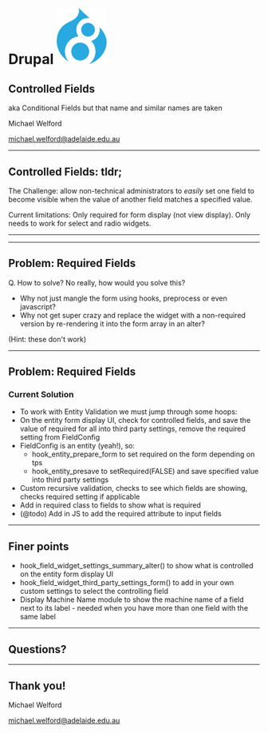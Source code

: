# Drupal <img src="images/d8-logo.png" alt="Drupal 8 logo" width="100" style="background:none; border:none; margin: 0; box-shadow: none">

## Controlled Fields
aka Conditional Fields but that name and similar names are taken

Michael Welford

<michael.welford@adelaide.edu.au>

---

## Controlled Fields: tldr;

The Challenge: allow non-technical administrators to 
*easily* set one field to become visible when the value
of another field matches a specified value.

Current limitations: Only required for form display (not view display). 
Only needs to work for select and radio widgets.

---

<!-- .slide: data-background="images/demo.jpg" -->

---

## Problem: Required Fields

Q. How to solve? No really, how would you solve this?

- Why not just mangle the form using hooks, preprocess or even javascript? 
- Why not get super crazy and replace the widget with a non-required version by re-rendering it into the form array in an alter?

(Hint: these don't work)

---

## Problem: Required Fields
### Current Solution

- To work with Entity Validation we must jump through some hoops:
- On the entity form display UI, check for controlled fields, and save the value of required for all into third party settings, remove the required setting from FieldConfig
- FieldConfig is an entity (yeah!), so:
  - hook_entity_prepare_form to set required on the form depending on tps
  - hook_entity_presave to setRequired(FALSE) and save specified value into third party settings
- Custom recursive validation, checks to see which fields are showing, checks required setting if applicable
- Add in required class to fields to show what is required 
- (@todo) Add in JS to add the required attribute to input fields

---

## Finer points

- hook_field_widget_settings_summary_alter() to show what is controlled on the entity form display UI
- hook_field_widget_third_party_settings_form() to add in your own custom settings to select the controlling field
- Display Machine Name module to show the machine name of a field next to its label - needed when you have more than one field with the same label

---

## Questions?

---

## Thank you!

Michael Welford

<michael.welford@adelaide.edu.au>
